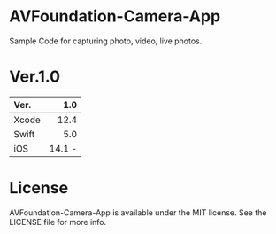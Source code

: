 # AVFoundation-Camera-App

Sample Code for capturing photo, video, live photos.

# Ver.1.0
|  Ver. |  1.0  |
|:------|-------:|
| Xcode |  12.4   |
| Swift |  5.0   |
| iOS   |  14.1 - |

# License
AVFoundation-Camera-App is available under the MIT license. See the LICENSE file for more info.
